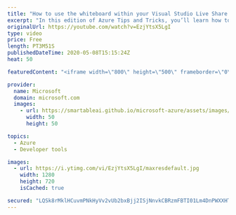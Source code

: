 ```yaml
---
title: "How to use the whiteboard within your Visual Studio Live Share experience | Azure Tips and Tricks"
excerpt: "In this edition of Azure Tips and Tricks, you’ll learn how to collaboratively draw on the whiteboard in real-time from within Visual Studio Code with Live Share Whiteboard extension.   For more tips and tricks, visit: https://aka.ms/azuretipsandtricks   Get started with 12 months of free services and"
originalUrl: https://youtube.com/watch?v=EzjYtsX5LgI
type: video
price: Free
length: PT3M51S
publishedDateTime: 2020-05-08T15:15:24Z
heat: 50

featuredContent: "<iframe width=\"800\" height=\"500\" frameborder=\"0\" src=\"https://www.youtube.com/embed/EzjYtsX5LgI\" allow=\"accelerometer; autoplay; encrypted-media; gyroscope; picture-in-picture\" allowfullscreen></iframe>"

provider:
  name: Microsoft
  domain: microsoft.com
  images:
    - url: https://smartableai.github.io/microsoft-azure/assets/images/organizations/microsoft.com-50x50.jpg
      width: 50
      height: 50

topics:
  - Azure
  - Developer tools

images:
  - url: https://i.ytimg.com/vi/EzjYtsX5LgI/maxresdefault.jpg
    width: 1280
    height: 720
    isCached: true

secured: "LQSk8rMklHCuvmPNkHyVv2vUb2bxBjj2ISjNnvkCBRzmFBTI01Lm4DnPWXXHTIsizNumVUoPA1Dg8gm2b0ss8jUtkRWkQqB/wFMWitw0uGMDF0qbz20SMWqhpUzI79373n5XZSdPE74+aF9VBYpS3nfAJhLEC/0zi2x+OfDDU9U7rVjFdfDJypGLhlBZT9MwxVQ1HrCkT4v+pkFYOHc34xrSZaYLv3lvNpnaRbjZtm2X7az03IFdR7FQuK4/0eMjpMK/et0ND595Mfm7JrZs+DBTc1JK0V0xkvCjKYzkE8yktiYnAUeHq+J6wICRacJ8NR2LcaKDwFE9VLAzCy/ja3LwQVl0WRDVyl1whEIgPjYhYu1Sd2XiB8oDSxem+OeGNDd8ITZjpfQ3BkrTUXViPpZMQeehFsoGTxJQxRNy60E=;VmKUxn15P7D6nOPhSYmRmw=="
---
```


